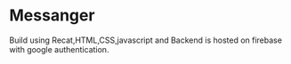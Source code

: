 # Messanger
Build using Recat,HTML,CSS,javascript  and Backend is hosted on firebase with google authentication.
